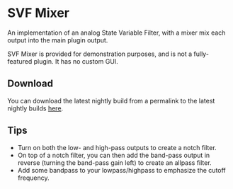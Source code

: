 # SVF Mixer

An implementation of an analog State Variable Filter, with a mixer mix each output into the main plugin output.

SVF Mixer is provided for demonstration purposes, and is not a fully-featured plugin. It has no custom GUI.

## Download

You can download the latest nightly build from a permalink to the latest nightly builds
[here](https://nightly.link/SolarLiner/valib/workflows/build/master).

## Tips

- Turn on both the low- and high-pass outputs to create a notch filter.
- On top of a notch filter, you can then add the band-pass output in reverse (turning the band-pass gain left) to create
  an allpass filter.
- Add some bandpass to your lowpass/highpass to emphasize the cutoff frequency.
